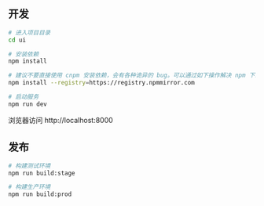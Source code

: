## 开发

```bash
# 进入项目目录
cd ui

# 安装依赖
npm install

# 建议不要直接使用 cnpm 安装依赖，会有各种诡异的 bug。可以通过如下操作解决 npm 下载速度慢的问题
npm install --registry=https://registry.npmmirror.com

# 启动服务
npm run dev
```

浏览器访问 http://localhost:8000

## 发布

```bash
# 构建测试环境
npm run build:stage

# 构建生产环境
npm run build:prod
```
